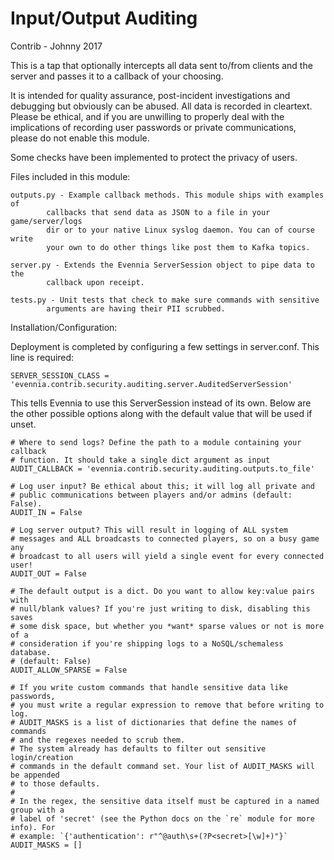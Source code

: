 # Input/Output Auditing

Contrib - Johnny 2017

This is a tap that optionally intercepts all data sent to/from clients and the
server and passes it to a callback of your choosing.

It is intended for quality assurance, post-incident investigations and debugging
but obviously can be abused. All data is recorded in cleartext. Please
be ethical, and if you are unwilling to properly deal with the implications of
recording user passwords or private communications, please do not enable
this module.

Some checks have been implemented to protect the privacy of users.


Files included in this module:

    outputs.py - Example callback methods. This module ships with examples of
            callbacks that send data as JSON to a file in your game/server/logs
            dir or to your native Linux syslog daemon. You can of course write
            your own to do other things like post them to Kafka topics.

    server.py - Extends the Evennia ServerSession object to pipe data to the
            callback upon receipt.

	tests.py - Unit tests that check to make sure commands with sensitive
	        arguments are having their PII scrubbed.


Installation/Configuration:

Deployment is completed by configuring a few settings in server.conf. This line
is required:

    SERVER_SESSION_CLASS = 'evennia.contrib.security.auditing.server.AuditedServerSession'

This tells Evennia to use this ServerSession instead of its own. Below are the
other possible options along with the default value that will be used if unset.

    # Where to send logs? Define the path to a module containing your callback
    # function. It should take a single dict argument as input
    AUDIT_CALLBACK = 'evennia.contrib.security.auditing.outputs.to_file'

    # Log user input? Be ethical about this; it will log all private and
    # public communications between players and/or admins (default: False).
    AUDIT_IN = False

    # Log server output? This will result in logging of ALL system
    # messages and ALL broadcasts to connected players, so on a busy game any
    # broadcast to all users will yield a single event for every connected user!
    AUDIT_OUT = False

    # The default output is a dict. Do you want to allow key:value pairs with
    # null/blank values? If you're just writing to disk, disabling this saves
    # some disk space, but whether you *want* sparse values or not is more of a
    # consideration if you're shipping logs to a NoSQL/schemaless database.
    # (default: False)
    AUDIT_ALLOW_SPARSE = False

    # If you write custom commands that handle sensitive data like passwords,
    # you must write a regular expression to remove that before writing to log.
    # AUDIT_MASKS is a list of dictionaries that define the names of commands
    # and the regexes needed to scrub them.
    # The system already has defaults to filter out sensitive login/creation
    # commands in the default command set. Your list of AUDIT_MASKS will be appended
    # to those defaults.
    #
    # In the regex, the sensitive data itself must be captured in a named group with a
    # label of 'secret' (see the Python docs on the `re` module for more info). For
    # example: `{'authentication': r"^@auth\s+(?P<secret>[\w]+)"}`
    AUDIT_MASKS = []
